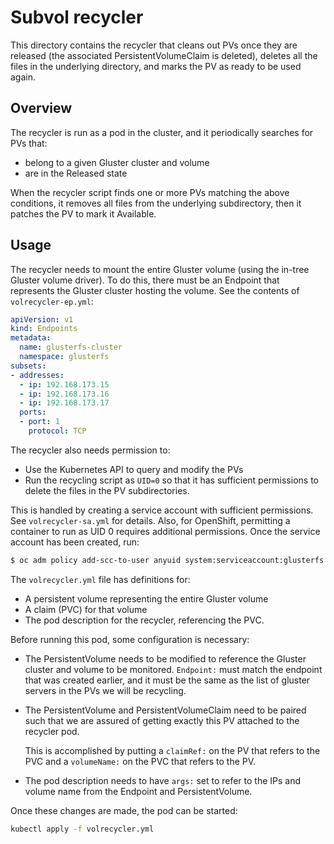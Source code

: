 # Subvol recycler

This directory contains the recycler that cleans out PVs once they are released
(the associated PersistentVolumeClaim is deleted), deletes all the files in the
underlying directory, and marks the PV as ready to be used again.

## Overview

The recycler is run as a pod in the cluster, and it periodically searches for
PVs that:
* belong to a given Gluster cluster and volume
* are in the Released state

When the recycler script finds one or more PVs matching the above conditions, it
removes all files from the underlying subdirectory, then it patches the PV to
mark it Available.

## Usage

The recycler needs to mount the entire Gluster volume (using the in-tree Gluster
volume driver). To do this, there must be an Endpoint that represents the
Gluster cluster hosting the volume. See the contents of `volrecycler-ep.yml`:
```yaml
apiVersion: v1
kind: Endpoints
metadata:
  name: glusterfs-cluster
  namespace: glusterfs
subsets:
- addresses:
  - ip: 192.168.173.15
  - ip: 192.168.173.16
  - ip: 192.168.173.17
  ports:
  - port: 1
    protocol: TCP
```

The recycler also needs permission to:
* Use the Kubernetes API to query and modify the PVs
* Run the recycling script as `UID=0` so that it has sufficient permissions to
delete the files in the PV subdirectories.

This is handled by creating a service account with sufficient permissions. See
`volrecycler-sa.yml` for details. Also, for OpenShift, permitting a container to
run as UID 0 requires additional permissions. Once the service account has been
created, run:
```sh
$ oc adm policy add-scc-to-user anyuid system:serviceaccount:glusterfs:volrecycler-sa
```

The `volrecycler.yml` file has definitions for:
* A persistent volume representing the entire Gluster volume
* A claim (PVC) for that volume
* The pod description for the recycler, referencing the PVC.

Before running this pod, some configuration is necessary:
* The PersistentVolume needs to be modified to reference the Gluster cluster and
volume to be monitored. `Endpoint:` must match the endpoint that was created
earlier, and it must be the same as the list of gluster servers in the PVs we
will be recycling.
* The PersistentVolume and PersistentVolumeClaim need to be paired such that we
are assured of getting exactly this PV attached to the recycler pod.

  This is accomplished by putting a `claimRef:` on the PV that refers to the PVC
  and a `volumeName:` on the PVC that refers to the PV.

* The pod description needs to have `args:` set to refer to the IPs and volume
name from the Endpoint and PersistentVolume.

Once these changes are made, the pod can be started:
```sh
kubectl apply -f volrecycler.yml
```
